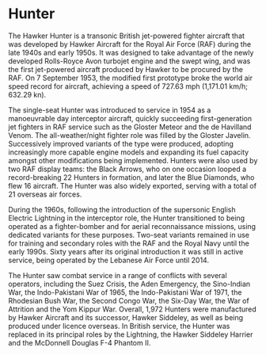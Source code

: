 # Hunter

The Hawker Hunter is a transonic British jet-powered fighter aircraft that was developed by Hawker Aircraft for the Royal Air Force (RAF) during the late 1940s and early 1950s. It was designed to take advantage of the newly developed Rolls-Royce Avon turbojet engine and the swept wing, and was the first jet-powered aircraft produced by Hawker to be procured by the RAF. On 7 September 1953, the modified first prototype broke the world air speed record for aircraft, achieving a speed of 727.63 mph (1,171.01 km/h; 632.29 kn).

The single-seat Hunter was introduced to service in 1954 as a manoeuvrable day interceptor aircraft, quickly succeeding first-generation jet fighters in RAF service such as the Gloster Meteor and the de Havilland Venom. The all-weather/night fighter role was filled by the Gloster Javelin. Successively improved variants of the type were produced, adopting increasingly more capable engine models and expanding its fuel capacity amongst other modifications being implemented. Hunters were also used by two RAF display teams: the Black Arrows, who on one occasion looped a record-breaking 22 Hunters in formation, and later the Blue Diamonds, who flew 16 aircraft. The Hunter was also widely exported, serving with a total of 21 overseas air forces.

During the 1960s, following the introduction of the supersonic English Electric Lightning in the interceptor role, the Hunter transitioned to being operated as a fighter-bomber and for aerial reconnaissance missions, using dedicated variants for these purposes. Two-seat variants remained in use for training and secondary roles with the RAF and the Royal Navy until the early 1990s. Sixty years after its original introduction it was still in active service, being operated by the Lebanese Air Force until 2014.

The Hunter saw combat service in a range of conflicts with several operators, including the Suez Crisis, the Aden Emergency, the Sino-Indian War, the Indo-Pakistani War of 1965, the Indo-Pakistani War of 1971, the Rhodesian Bush War, the Second Congo War, the Six-Day War, the War of Attrition and the Yom Kippur War. Overall, 1,972 Hunters were manufactured by Hawker Aircraft and its successor, Hawker Siddeley, as well as being produced under licence overseas. In British service, the Hunter was replaced in its principal roles by the Lightning, the Hawker Siddeley Harrier and the McDonnell Douglas F-4 Phantom II.
